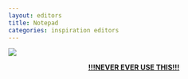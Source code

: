 ```yaml
---
layout: editors
title: Notepad
categories: inspiration editors
---
```


![]({{site.baseurl}}/res/gifs/8GB-of-notepad.gif)

<center><b><u>!!!NEVER EVER USE THIS!!!</u></b></center>
